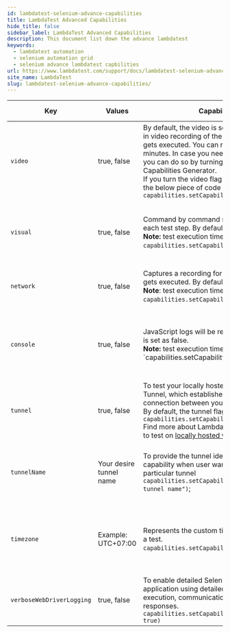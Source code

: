 ```yaml
---
id: lambdatest-selenium-advance-capabilities
title: LambdaTest Advanced Capabilities
hide_title: false
sidebar_label: LambdaTest Advanced Capabilities
description: This document list down the advance lambdatest 
keywords:
  - lambdatest automation
  - selenium automation grid
  - selenium advance lambdatest capbilities
url: https://www.lambdatest.com/support/docs/lambdatest-selenium-advance-capabilities/
site_name: LambdaTest
slug: lambdatest-selenium-advance-capabilities/
---
```


<script type="application/ld+json"
      dangerouslySetInnerHTML={{ __html: JSON.stringify({
       "@context": "https://schema.org",
        "@type": "BreadcrumbList",
        "itemListElement": [{
          "@type": "ListItem",
          "position": 1,
          "name": "LambdaTest",
          "item": "https://www.lambdatest.com"
        },{
          "@type": "ListItem",
          "position": 2,
          "name": "Selenium Capabilities",
          "item": "https://www.lambdatest.com/support/docs/"
        },{
          "@type": "ListItem",
          "position": 3,
          "name": "Advance Capabilities",
          "item": "https://www.lambdatest.com/support/docs/lambdatest-selenium-advance-capabilities/"
        }]
      })
    }}
></script>

| Key | Values | Capability Description  | Default Value | Alias | Value Type | Example | Possible Errors |
|-----|--------|-------------------------|---------------|-------|------------|---------|-----------------|
| `video` | true, false | By default, the video is set as true. This capability helps in video recording of the complete screen while the test gets executed. You can record maximum up to 10 minutes. In case you need to turn off the video recording, you can do so by turning off the button on our Desired Capabilities Generator. <br/>If you turn the video flag off, then for Java, it may provide the below piece of code in the capabilities class.    <br/>`capabilities.setCapability("video",false);` | TRUE | |Boolean |`capabilities.setCapability(""video"",false);` |Case Sensitive <br />Unable to generate video <br/>Video is not playing in video player |
| `visual` | true, false | Command by command screenshots will be recorded at each test step. By default the flag is set as off. <br/>**Note:** test execution time will increase if it’s set as ‘true’.  <br/>`capabilities.setCapability("visual",true)`;|FALSE |debug |Boolean |`capabilities.setCapability(""visual"",true);` |Case sensitive <br />Unable to generate screenshot   <br/>Screenshot is broken |
| `network` |true, false | Captures a recording for network packets while the test gets executed. By default, the network flag is set as false. <br/>**Note**: test execution time will increase if it’s set as ‘true’.  <br/>`capabilities.setCapability("network",true)`; <br />     | FALSE |networkLogs |Boolean |`capabilities.setCapability(""network"",true);` |Case sensitive <br />Network logs not supported|
| `console` | true, false | JavaScript logs will be recorded for the test. By default, it is set as false. <br/>**Note:** test execution time will increase if it’s set as ‘true’.   <br/>`capabilities.setCapability("console",true)```; | FALSE |Capture browser console errors |String |Javascript logs will be recorded for the test. By default, it is set as false. `capabilities.setCapability("console","disable");` |Case Sensitive <br/>No error found <br />Not supported on this browser |
| `tunnel` | true, false | To test your locally hosted web application with Lambda Tunnel, which establishes an SSH(Secure Shell) connection between your system and our cloud servers. By default, the tunnel flag, will be set as false.  <br/>`capabilities.setCapability("tunnel",true);` <br/>Find more about Lambda Tunnel from our documentation to test on  [locally hosted web applications.](/docs/testing-locally-hosted-pages/)   | FALSE |local |Boolean |`capabilities.setCapability("tunnel",true);`<br/> Find more about LambdaTest Tunnel from our documentation to test on locally hosted web applications. |Case Sensitive <br/>Tunnel not running |
| `tunnelName` | Your desire tunnel name | To provide the tunnel identifier in your test suite capability when user wants to execute the test through a particular tunnel  <br/>`capabilities.setCapability("tunnelName","your desire tunnel name")`;| |localName |String |`capabilities.setCapability("tunnelName","your desire tunnel name");` |Case Sensitive   <br/>Tunnel not running   <br />Tunnel Name not exists |
| `timezone` | Example: UTC+07:00 | Represents the custom timezone you select for executing a test. <br/>`capabilities.setCapability("timezone","UTC+07:00")`; | UTC+00:00| |String |`capabilities.setCapability("timezone","UTC+07:00");` |Case sensitive <br/> Timezone not supported by OS <br />Timezone is different |
| `verboseWebDriverLogging` | true, false | To enable detailed Selenium logs to debug issues of your application using detailed insights including command execution, communication with the browser, and responses. <br />`capabilities.setCapability("verboseWebDriverLogging", true)` | FALSE | | Boolean | `capabilities.setCapability("verboseWebDriverLogging", true)` | 